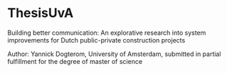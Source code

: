 # ThesisUvA

Building better communication: An explorative research into system improvements for Dutch public-private construction projects

Author: Yannick Dogterom, University of Amsterdam,  submitted in partial fulfillment for the degree of master of science
